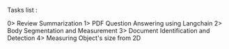 Tasks list : 

0> Review Summarization
1> PDF Question Answering using Langchain
2> Body Segmentation and Measurement
3> Document Identification and Detection
4> Measuring Object's size from 2D